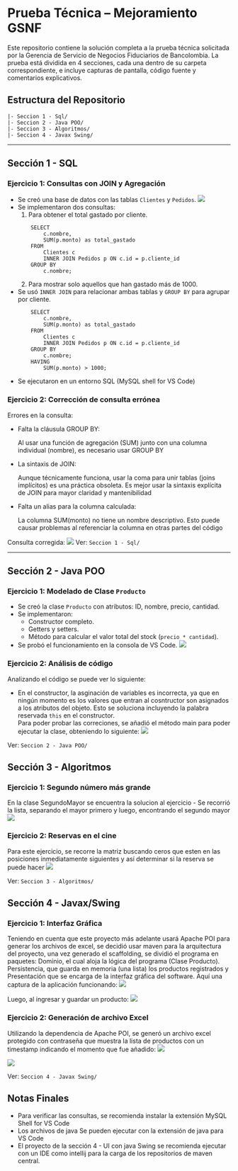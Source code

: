 
# Prueba Técnica – Mejoramiento GSNF

Este repositorio contiene la solución completa a la prueba técnica solicitada por la Gerencia de Servicio de Negocios Fiduciarios de Bancolombia. La prueba está dividida en 4 secciones, cada una dentro de su carpeta correspondiente, e incluye capturas de pantalla, código fuente y comentarios explicativos.

## Estructura del Repositorio

```
|- Seccion 1 - Sql/
|- Seccion 2 - Java POO/
|- Seccion 3 - Algoritmos/
|- Seccion 4 - Javax Swing/
```

---

## Sección 1 - SQL

### Ejercicio 1: Consultas con JOIN y Agregación

- Se creó una base de datos con las tablas `Clientes` y `Pedidos`.
![](/img/1.png)
- Se implementaron dos consultas:
  1. Para obtener el total gastado por cliente.
    ``` 
        SELECT 
            c.nombre,
            SUM(p.monto) as total_gastado
        FROM 
            Clientes c
            INNER JOIN Pedidos p ON c.id = p.cliente_id
        GROUP BY 
            c.nombre;
    ``` 
  2. Para mostrar solo aquellos que han gastado más de 1000.
- Se usó `INNER JOIN` para relacionar ambas tablas y `GROUP BY` para agrupar por cliente.
    ``` 
        SELECT 
            c.nombre,
            SUM(p.monto) as total_gastado
        FROM 
            Clientes c
            INNER JOIN Pedidos p ON c.id = p.cliente_id
        GROUP BY 
            c.nombre;
        HAVING 
            SUM(p.monto) > 1000;
    ``` 
- Se ejecutaron en un entorno SQL (MySQL shell for VS Code)

### Ejercicio 2: Corrección de consulta errónea

Errores en la consulta:
- Falta la cláusula GROUP BY:

    Al usar una función de agregación (SUM) junto con una columna individual (nombre), es necesario usar GROUP BY

- La sintaxis de JOIN:

    Aunque técnicamente funciona, usar la coma para unir tablas (joins implícitos) es una práctica obsoleta.
    Es mejor usar la sintaxis explícita de JOIN para mayor claridad y mantenibilidad
- Falta un alias para la columna calculada:

    La columna SUM(monto) no tiene un nombre descriptivo.
    Esto puede causar problemas al referenciar la columna en otras partes del código

Consulta corregida:
![](/img/2.png)
Ver: `Seccion 1 - Sql/`

---

## Sección 2 - Java POO

### Ejercicio 1: Modelado de Clase `Producto`

- Se creó la clase `Producto` con atributos: ID, nombre, precio, cantidad.
- Se implementaron:
  - Constructor completo.
  - Getters y setters.
  - Método para calcular el valor total del stock (`precio * cantidad`).
- Se probó el funcionamiento en la consola de VS Code.
![](/img/3.png)

### Ejercicio 2: Análisis de código

Analizando el código se puede ver lo siguiente:
- En el constructor, la asginación de variables es incorrecta, ya que en ningún momento es los valores que entran al cosntructor son asignados a los atributos del objeto. Esto se soluciona incluyendo la palabra reservada ```this``` en el constructor.<br>
Para poder probar las correciones, se añadió el método main para poder ejecutar la clase, obteniendo lo siguiente:
![](/img/4.png)

Ver: `Seccion 2 - Java POO/`

## Sección 3 - Algoritmos

### Ejercicio 1: Segundo número más grande
En la clase SegundoMayor se encuentra la solucion al ejercicio -  Se recorrió la lista, separando el mayor primero y luego, encontrando el segundo mayor
![](/img/5.png)


### Ejercicio 2: Reservas en el cine
Para este ejercicio, se recorre la matriz buscando ceros que esten en las posiciones inmediatamente siguientes y así determinar si la reserva se puede hacer
![](/img/6.png)


Ver: `Seccion 3 - Algoritmos/`

## Sección 4 - Javax/Swing

### Ejercicio 1: Interfaz Gráfica
Teniendo en cuenta que este proyecto más adelante usará Apache POI para generar los archivos de excel, se decidió usar maven para la arquitectura del proyecto, una vez generado el scaffolding, se dividió el programa en paquetes: Dominio, el cual aloja la lógica del programa (Clase Producto). Persistencia, que guarda en memoria (una lista) los productos registrados y Presentación que se encarga de la interfaz gráfica del software. Aquí una captura de la aplicación funcionando:
![](/img/7.png)

Luego, al ingresar y guardar un producto:
![](/img/8.png)


### Ejercicio 2: Generación de archivo Excel
Utilizando la dependencia de Apache POI, se generó un archivo excel protegido con contraseña que muestra la lista de productos con un timestamp indicando el momento que fue añadido:
![](/img/9.png)

![](/img/10.png)


Ver: `Seccion 4 - Javax Swing/`



##  Notas Finales
- Para verificar las consultas, se recomienda instalar la extensión MySQL Shell for VS Code
- Los archivos de java Se pueden ejecutar con la extensión de java para VS Code
- El proyecto de la sección 4 - UI con java Swing se recomienda ejecutar con un IDE como intellij para la carga de los repositorios de maven central.

